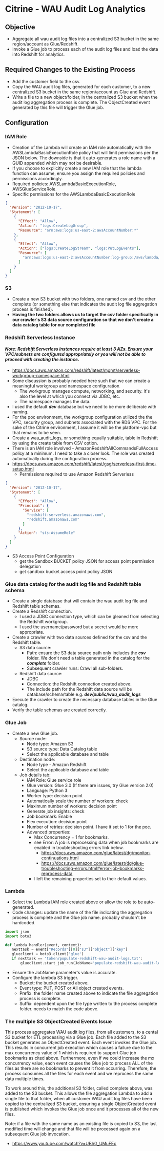 # Citrine - WAU Audit Log Analytics

## Objective

- Aggregate all wau audit log files into a centralized S3 bucket in the same region/account as Glue/Redshift.
- Invoke a Glue job to process each of the audit log files and load the data into Redshift for analytics.

## Required Changes to the Existing Process

- Add the customer field to the csv.
- Copy the WAU audit log files, generated for each customer, to a new centralized S3 bucket in the same region/account as Glue and Redshift.
- Write a file to a new object/folder, in the centralized S3 bucket when the audit log aggregation process is complete. The ObjectCreated event generated by this file will trigger the Glue job.

## Configuration

### IAM Role

- Creation of the Lambda will create an IAM role automatically with the AWSLambdaBasicExecutionRole policy that will limit permissions per the JSON below. The downside is that it auto-generates a role name with a GUID appended which may not be desirable.
- If you choose to explicitly create a new IAM role that the lambda function can assume, ensure you assign the required policies and permissions accordingly.
- Required policies: AWSLambdaBasicExecutionRole, AWSGlueServiceRole.
- Specific permissions for the AWSLambdaBasicExecutionRole

```json
{
  "Version": "2012-10-17",
  "Statement": [
    {
      "Effect": "Allow",
      "Action": "logs:CreateLogGroup",
      "Resource": "arn:aws:logs:us-east-2:awsAccountNumber:*"
    },
    {
      "Effect": "Allow",
      "Action": ["logs:CreateLogStream", "logs:PutLogEvents"],
      "Resource": [
        "arn:aws:logs:us-east-2:awsAccountNumber:log-group:/aws/lambda/invoke-wau-audit-logs-glue-job:*"
      ]
    }
  ]
}
```

### S3

- Create a new S3 bucket with two folders, one named csv and the other complete (or something else that indicates the audit log file aggregation process is finished).
- **Having the two folders allows us to target the csv folder specifically in our crawler's S3 data source configuration so that we don't create a data catalog table for our completed file**

### Redshift Serverless Instance

#### ***Note: Redshift Serverless instances require at least 3 AZs. Ensure your VPC/subnets are configured appropriately or you will not be able to proceed with creating the instance.***

- https://docs.aws.amazon.com/redshift/latest/mgmt/serverless-workgroup-namespace.html
- Some discussion is probably needed here such that we can create a meaningful workgroup and namespace configuration.
  - The workgroup manages compute, networking, and security. It's also the level at which you connect via JDBC, etc.
  - The namespace manages the data.
- I used the default **_dev_** database but we need to be more deliberate with naming.
- For the poc environment, the workgroup configuration utilized the the VPC, security group, and subnets associated with the RDS VPC. For the sake of the Citrine environment, I assume it will be the platform-vpc but that remains to be seen.
- Create a wau_audit_logs, or something equally suitable, table in Redshift by using the create table from CSV option.
- There is an IAM role involved - AmazonRedshiftAllCommandsFullAccess policy at a minimum. I need to take a closer look. The role was created automatically during the configuration process.
- https://docs.aws.amazon.com/redshift/latest/gsg/serverless-first-time-setup.html
  - Permissions required to use Amazon Redshift Serverless

```json
{
  "Version": "2012-10-17",
  "Statement": [
    {
      "Effect": "Allow",
      "Principal": {
        "Service": [
          "redshift-serverless.amazonaws.com",
          "redshift.amazonaws.com"
        ]
      },
      "Action": "sts:AssumeRole"
    }
  ]
}
```

- S3 Access Point Configuration
  - get the Sandbox BUCKET policy JSON for access point permission delegation
  - get sandbox bucket access point policy JSON 

### Glue data catalog for the audit log file and Redshift table schema

- Create a single database that will contain the wau audit log file and Redshift table schemas.
- Create a Redshift connection.
  - I used a JDBC connection type, which can be gleaned from selecting the Redshift workgroup.
  - I used the username/password but a secret would be more appropriate.
- Create a crawler with two data sources defined for the csv and the Redshift table.
  - S3 data source:
    - Path: ensure the S3 data source path only includes the **_csv_** folder. We don't need a table generated in the catalog for the **_complete_** folder.
    - Subsequent crawler runs: Crawl all sub-folders.
  - Redshift data source:
    - JDBC
    - Connection: the Redshift connection created above.
    - The include path for the Redshift data source will be database/schema/table e.g. **_dev/public/wau_audit_logs_**
- Execute the crawler to create the necessary database tables in the Glue catalog.
- Verify the table schemas are created correctly.

### Glue Job

- Create a new Glue job.
  - Source node:
    - Node type: Amazon S3
    - S3 source type: Data Catalog table
    - Select the applicable database and table
  - Destination node:
    - Node type - Amazon Redshift
    - Select the applicable database and table
  - Job details tab:
    - IAM Role: Glue service role
    - Glue version: Glue 3.0 (If there are issues, try Glue version 2.0)
    - Language: Python 3
    - Worker type: decision point
    - Automatically scale the number of workers: check
    - Maximum number of workers: decision point
    - Generate job insights: check
    - Job bookmark: Enable
    - Flex execution: decision point
    - Number of retries: decision point. I have it set to 1 for the poc.
    - Advanced properties:
      - Max Concurrency = 1 for bookmarks.
      - see Error: A job is reprocessing data when job bookmarks are enabled in troubleshooting errors link below.
        - https://docs.aws.amazon.com/glue/latest/dg/monitor-continuations.html
        - https://docs.aws.amazon.com/glue/latest/dg/glue-troubleshooting-errors.html#error-job-bookmarks-reprocess-data
      - I left the remaining properties set to their default values.

### Lambda

- Select the Lambda IAM role created above or allow the role to be auto-generated.
- Code changes: update the name of the file indicating the aggregation process is complete and the Glue job name. probably shouldn't be hardcoded.

```python
import json
import boto3

def lambda_handler(event, context):
   nexttask = event["Records"][0]["s3"]["object"]["key"]
   glueclient = boto3.client('glue')
   if nexttask == 'token/populate-redshift-wau-audit-logs.txt':
       glueclient.start_job_run(JobName='populate-redshift-wau-audit-logs')
```

- Ensure the JobName parameter's value is accurate.
- Configure the lambda S3 trigger.
  - Bucket: the bucket created above.
  - Event type: PUT, POST or All object created events.
  - Prefix: the folder name created above to indicate the file aggregation process is complete.
  - Suffix: dependent upon the file type written to the process complete folder. needs to match the code above.

### The multiple S3 ObjectCreated Events Issue

This process aggregates WAU audit log files, from all customers, to a cental S3 bucket for ETL processing via a Glue job. Each file added to the S3 bucket generates an ObjectCreated event. Each event invokes the Glue job. This results in concurrent job execution which causes a failure due to the max concurrency value of 1 which is required to support Glue job bookmarks as cited above.
Furthermore, even if we could increase the mx concurrency value, each event causes the Glue job to process ALL of the files as there are no bookmarks to prevent it from occurring. Therefore, the process consumes all the files for each event and we reprocess the same data multiple times.

To work around this, the additional S3 folder, called complete above, was added to the S3 bucket. This allows the file aggregation Lambda to add a single file to that folder, when all customer WAU audit log files have been copied to the centralized S3 bucket, ensuring a single ObjectCreated event is published which invokes the Glue job once and it processes all of the new files.

Note: if a file with the same name as an existing file is copied to S3, the last modified time will change and that file will be processed again on a subsequent Glue job invocation.

- https://www.youtube.com/watch?v=UBhG_UMuFEo
